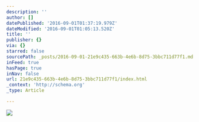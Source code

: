 ```yaml
---
description: ''
author: []
datePublished: '2016-09-01T01:37:19.979Z'
dateModified: '2016-09-01T01:05:13.520Z'
title: ''
publisher: {}
via: {}
starred: false
sourcePath: _posts/2016-09-01-21e9c435-663b-4e6b-8d75-3bbc711d77f1.md
inFeed: true
hasPage: true
inNav: false
url: 21e9c435-663b-4e6b-8d75-3bbc711d77f1/index.html
_context: 'http://schema.org'
_type: Article

---
```

![](https://the-grid-user-content.s3-us-west-2.amazonaws.com/768fac27-6fc7-4866-baa5-2ce8dcf47be5.jpg)